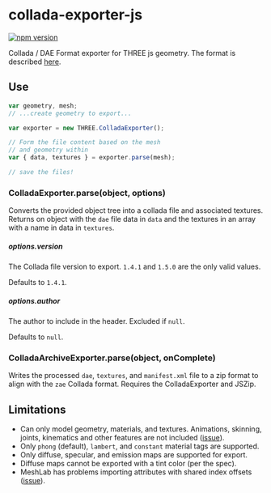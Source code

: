 # collada-exporter-js

[![npm version](https://badge.fury.io/js/collada-exporter.svg)](https://www.npmjs.com/package/collada-exporter)

Collada / DAE Format exporter for THREE js geometry. The format is described [here](https://www.khronos.org/collada/).

## Use

```js
var geometry, mesh;
// ...create geometry to export...

var exporter = new THREE.ColladaExporter();

// Form the file content based on the mesh
// and geometry within
var { data, textures } = exporter.parse(mesh);

// save the files!

```

### ColladaExporter.parse(object, options)

Converts the provided object tree into a collada file and associated textures. Returns on object with the `dae` file data in `data` and the textures in an array with a name in data in `textures`.

##### options.version

The Collada file version to export. `1.4.1` and `1.5.0` are the only valid values.

Defaults to `1.4.1`.

##### options.author

The author to include in the header. Excluded if `null`.

Defaults to `null`.

### ColladaArchiveExporter.parse(object, onComplete)

Writes the processed `dae`, `textures`, and `manifest.xml` file to a zip format to align with the `zae` Collada format. Requires the ColladaExporter and JSZip.

## Limitations

- Can only model geometry, materials, and textures. Animations, skinning, joints, kinematics and other features are not included ([issue](https://github.com/gkjohnson/collada-exporter-js/issues/4)).
- Only `phong` (default), `lambert`, and `constant` material tags are supported.
- Only diffuse, specular, and emission maps are supported for export.
- Diffuse maps cannot be exported with a tint color (per the spec).
- MeshLab has problems importing attributes with shared index offsets ([issue](https://github.com/gkjohnson/collada-exporter-js/issues/8)).
